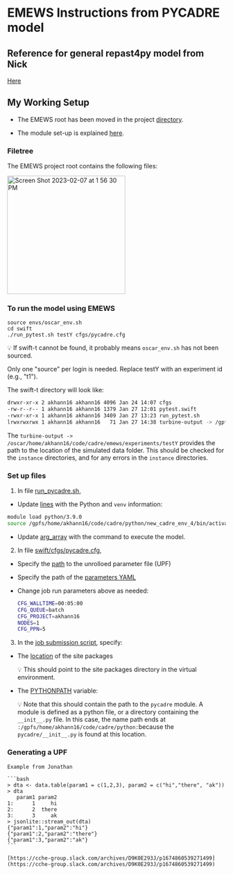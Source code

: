 # EMEWS Instructions from PYCADRE model

## Reference for general repast4py model from Nick

[Here](https://github.com/khanna-lab/cadre/blob/master/python/docs/emews_instructions.md)

## My Working Setup

- The EMEWS root has been moved in the project [directory](https://github.com/khanna-lab/cadre/tree/network-analysis/emews).

- The module set-up is explained [here](https://github.com/khanna-lab/cadre/blob/network-analysis/python/docs/mpi-and-virtualenvs.md).

### Filetree

The EMEWS project root contains the following files:

<img width="272" alt="Screen Shot 2023-02-07 at 1 56 30 PM" src="https://user-images.githubusercontent.com/8194564/217339644-5bc4fdf5-b883-4846-aa7e-a6e6fb61ab4b.png">



### To run the model using EMEWS

```
source envs/oscar_env.sh
cd swift
./run_pytest.sh testY cfgs/pycadre.cfg
```


💡 If swift-t cannot be found, it probably means `oscar_env.sh` has not been sourced.



Only one "source" per login is needed. Replace testY with an experiment id (e.g., "t1").

The swift-t directory will look like:
 

```bash
drwxr-xr-x 2 akhann16 akhann16 4096 Jan 24 14:07 cfgs
-rw-r--r-- 1 akhann16 akhann16 1379 Jan 27 12:01 pytest.swift
-rwxr-xr-x 1 akhann16 akhann16 3409 Jan 27 13:23 run_pytest.sh
lrwxrwxrwx 1 akhann16 akhann16   71 Jan 27 14:38 turbine-output -> /gpfs/home/akhann16/code/cadre/python/docs/emews_test/experiments/testY
```

The `turbine-output -> /oscar/home/akhann16/code/cadre/emews/experiments/testY` provides the path to the location of the simulated data folder. This should be checked for the `instance` directories, and for any errors in the `instance` directories.

### Set up files

1) In file [run_pycadre.sh](https://github.com/khanna-lab/cadre/blob/74a45608342f5e7e090cbe6671d62d3b15a6416f/python/docs/emews_test/scripts/run_model_pycadre.sh), 

- Update [lines](https://github.com/khanna-lab/cadre/blob/74a45608342f5e7e090cbe6671d62d3b15a6416f/python/docs/emews_test/scripts/run_model_pycadre.sh#L35-L38) with the Python and `venv` information:

```bash
module load python/3.9.0
source /gpfs/home/akhann16/code/cadre/python/new_cadre_env_4/bin/activate
```

- Update [arg_array](https://github.com/khanna-lab/cadre/blob/c1915e1c8a9ed3329c81ea54d517135333b0ad8a/python/docs/emews_test/scripts/run_model_pycadre.sh#L58) with the command to execute the model.

2) In file [swift/cfgs/pycadre.cfg](https://github.com/khanna-lab/cadre/blob/master/python/docs/emews_test/swift/cfgs/pycadre.cfg), 

- Specify the [path](https://github.com/khanna-lab/cadre/blob/c1915e1c8a9ed3329c81ea54d517135333b0ad8a/python/docs/emews_test/swift/cfgs/pycadre.cfg#L9) to  the unrolloed parameter file (UPF)
- Specify the path of the [parameters YAML](https://github.com/khanna-lab/cadre/blob/c1915e1c8a9ed3329c81ea54d517135333b0ad8a/python/docs/emews_test/swift/cfgs/pycadre.cfg#L10)
- Change job run parameters above as needed:
    
    ```bash
    CFG_WALLTIME=00:05:00
    CFG_QUEUE=batch
    CFG_PROJECT=akhann16
    NODES=1
    CFG_PPN=5
    ```
    

3) In the [job submission script](https://github.com/khanna-lab/cadre/blob/master/python/docs/emews_test/swift/run_pytest.sh), specify:

- The [location](https://github.com/khanna-lab/cadre/blob/c1915e1c8a9ed3329c81ea54d517135333b0ad8a/python/docs/emews_test/swift/run_pytest.sh#L58) of the site packages
    
    
    💡 This should point to the site packages directory in the virtual environment.
    
    
    
- The [PYTHONPATH](https://github.com/khanna-lab/cadre/blob/c1915e1c8a9ed3329c81ea54d517135333b0ad8a/python/docs/emews_test/swift/run_pytest.sh#L59) variable:
    
    
    💡 Note that this should contain the path to the `pycadre` module. A module is defined as a python file, or a directory containing the `__init__.py` file.  In this case, the name path ends at `:/gpfs/home/akhann16/code/cadre/python:`because the `pycadre/__init__.py` is found at this location.
    
   
### Generating a UPF
    
    Example from Jonathan
    
    ```bash
    > dta <- data.table(param1 = c(1,2,3), param2 = c("hi","there", "ak"))
    > dta
       param1 param2
    1:      1     hi
    2:      2  there
    3:      3     ak
    > jsonlite::stream_out(dta)
    {"param1":1,"param2":"hi"}
    {"param1":2,"param2":"there"}
    {"param1":3,"param2":"ak"}
    ```
    
    [https://cche-group.slack.com/archives/D9K0E293J/p1674860539271499](https://cche-group.slack.com/archives/D9K0E293J/p1674860539271499)
    
    
